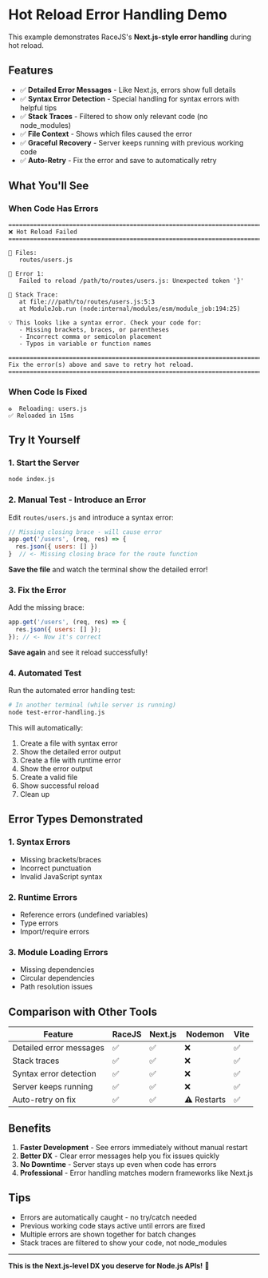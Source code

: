 # Hot Reload Error Handling Demo

This example demonstrates RaceJS's **Next.js-style error handling** during hot reload.

## Features

- ✅ **Detailed Error Messages** - Like Next.js, errors show full details
- ✅ **Syntax Error Detection** - Special handling for syntax errors with helpful tips
- ✅ **Stack Traces** - Filtered to show only relevant code (no node_modules)
- ✅ **File Context** - Shows which files caused the error
- ✅ **Graceful Recovery** - Server keeps running with previous working code
- ✅ **Auto-Retry** - Fix the error and save to automatically retry

## What You'll See

### When Code Has Errors

```
================================================================================
❌ Hot Reload Failed
================================================================================

📁 Files:
   routes/users.js

🔴 Error 1:
   Failed to reload /path/to/routes/users.js: Unexpected token '}'

📍 Stack Trace:
   at file:///path/to/routes/users.js:5:3
   at ModuleJob.run (node:internal/modules/esm/module_job:194:25)

💡 This looks like a syntax error. Check your code for:
   - Missing brackets, braces, or parentheses
   - Incorrect comma or semicolon placement
   - Typos in variable or function names

================================================================================
Fix the error(s) above and save to retry hot reload.
================================================================================
```

### When Code Is Fixed

```
♻️  Reloading: users.js
✅ Reloaded in 15ms
```

## Try It Yourself

### 1. Start the Server

```bash
node index.js
```

### 2. Manual Test - Introduce an Error

Edit `routes/users.js` and introduce a syntax error:

```javascript
// Missing closing brace - will cause error
app.get('/users', (req, res) => {
  res.json({ users: [] })
}  // <- Missing closing brace for the route function
```

**Save the file** and watch the terminal show the detailed error!

### 3. Fix the Error

Add the missing brace:

```javascript
app.get('/users', (req, res) => {
  res.json({ users: [] });
}); // <- Now it's correct
```

**Save again** and see it reload successfully!

### 4. Automated Test

Run the automated error handling test:

```bash
# In another terminal (while server is running)
node test-error-handling.js
```

This will automatically:

1. Create a file with syntax error
2. Show the detailed error output
3. Create a file with runtime error
4. Show the error output
5. Create a valid file
6. Show successful reload
7. Clean up

## Error Types Demonstrated

### 1. Syntax Errors

- Missing brackets/braces
- Incorrect punctuation
- Invalid JavaScript syntax

### 2. Runtime Errors

- Reference errors (undefined variables)
- Type errors
- Import/require errors

### 3. Module Loading Errors

- Missing dependencies
- Circular dependencies
- Path resolution issues

## Comparison with Other Tools

| Feature                 | RaceJS | Next.js | Nodemon     | Vite |
| ----------------------- | ------ | ------- | ----------- | ---- |
| Detailed error messages | ✅     | ✅      | ❌          | ✅   |
| Stack traces            | ✅     | ✅      | ❌          | ✅   |
| Syntax error detection  | ✅     | ✅      | ❌          | ✅   |
| Server keeps running    | ✅     | ✅      | ❌          | ✅   |
| Auto-retry on fix       | ✅     | ✅      | ⚠️ Restarts | ✅   |

## Benefits

1. **Faster Development** - See errors immediately without manual restart
2. **Better DX** - Clear error messages help you fix issues quickly
3. **No Downtime** - Server stays up even when code has errors
4. **Professional** - Error handling matches modern frameworks like Next.js

## Tips

- Errors are automatically caught - no try/catch needed
- Previous working code stays active until errors are fixed
- Multiple errors are shown together for batch changes
- Stack traces are filtered to show your code, not node_modules

---

**This is the Next.js-level DX you deserve for Node.js APIs!** 🚀

